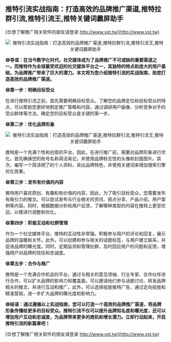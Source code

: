 ## **推特引流实战指南：打造高效的品牌推广渠道,推特拉群引流,推特引流王,推特关键词霸屏助手**

[😍想了解推广相关软件的朋友请登录 http://www.vst.tw](http://www.vst.tw)

 <center><img src="https://vst.tw/MP4/tuiguang/png/5.png" alt="推特引流实战指南：打造高效的品牌推广渠道,推特拉群引流,推特引流王,推特关键词霸屏助手"></center>

**😄导语：在当今数字化时代，社交媒体成为了品牌推广不可或缺的重要渠道之一。而推特作为全球最受欢迎的社交媒体平台之一，其独特的特点和庞大的用户基础，为品牌推广带来了巨大的潜力。本文将为您介绍推特引流的实战指南，助您打造高效的品牌推广渠道。**

**😄第一步：明确目标受众**

在进行推特引流之前，首先需要明确目标受众。了解您的品牌定位和目标受众的特点，可以帮助您更好地制定推广策略和内容。通过调研用户画像、分析竞争对手的受众群体等方法，确定您的目标受众是关键的第一步。

**😄第二步：优化品牌形象**

 <center><img src="https://vst.tw/MP4/tuiguang/png/7.png" alt="推特引流实战指南：打造高效的品牌推广渠道,推特拉群引流,推特引流王,推特关键词霸屏助手"></center>

推特是一个充满个性和创意的平台，因此，在进行推广前，需要对品牌形象进行优化。首先确保您的账号名称简洁易记，并使用品牌标志性的头像和封面图片。其次，编写一个简洁明了的个人资料，突出品牌特色，并使用关键词来增加搜索引擎优化效果。

**😄第三步：发布有价值的内容**

推特用户喜欢原创、有趣和有价值的内容，因此，为了吸引目标受众，您需要发布有吸引力的推文。可以尝试发布与行业相关的资讯、观点分享、产品介绍、用户案例等内容。同时，根据数据分析和用户反馈，了解哪种类型的内容在推特上更受欢迎，以便进行调整和优化。

**😄第四步：积极互动和社群管理**

作为一个社交媒体平台，推特的互动性非常强。积极参与用户的评论和回复，展示品牌的温暖和关怀。此外，可以创建和参与相关的话题标签，与用户建立联系，并促进品牌的曝光度。同时，定期监测和管理社群，及时回应用户的问题和反馈，增强用户对品牌的信任和忠诚度。

**😄第五步：合作与推广**

推特是一个充满合作机会的平台，通过与相关的意见领袖、行业专家、合作伙伴进行合作，可以扩大品牌的影响力和覆盖面。可以邀请他们参与话题讨论、转发品牌相关的推文，并进行互动和推广。此外，可以选择投放推特广告，通过定向投放和精准营销，进一步扩大品牌的曝光度和影响力。

**😄结语：通过遵循以上实战指南，您可以打造一个高效的品牌推广渠道，将品牌形象传播给更多的目标受众。推特引流不仅可以提升品牌知名度和曝光度，还可以增加用户互动和忠诚度，为品牌带来更多的商机和增长潜力。立即行动起来，开启推特引流的新篇章吧！**

[😍想了解推广相关软件的朋友请登录 http://www.vst.tw](http://www.vst.tw)



